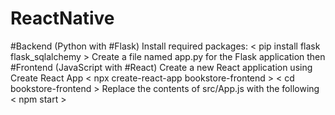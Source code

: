 # ReactNative
#Backend (Python with #Flask)
Install required packages:
< pip install flask flask_sqlalchemy >
Create a file named app.py for the Flask application
then
#Frontend (JavaScript with #React)
Create a new React application using Create React App
< npx create-react-app bookstore-frontend >
< cd bookstore-frontend >
Replace the contents of src/App.js with the following
< npm start >
